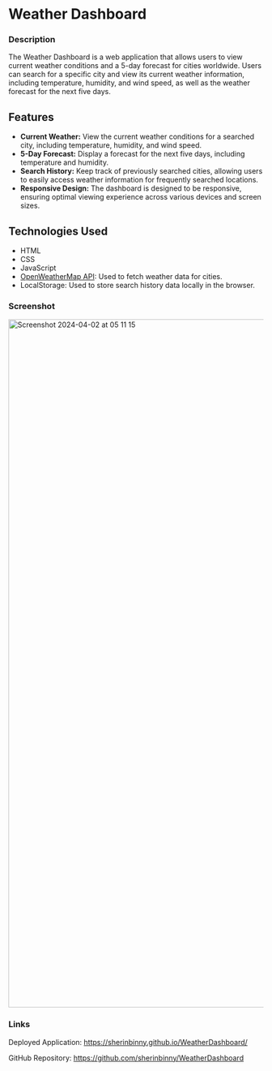 # Weather Dashboard

### Description

The Weather Dashboard is a web application that allows users to view current weather conditions and a 5-day forecast for cities worldwide. Users can search for a specific city and view its current weather information, including temperature, humidity, and wind speed, as well as the weather forecast for the next five days.

## Features

- **Current Weather:** View the current weather conditions for a searched city, including temperature, humidity, and wind speed.
- **5-Day Forecast:** Display a forecast for the next five days, including temperature and humidity.
- **Search History:** Keep track of previously searched cities, allowing users to easily access weather information for frequently searched locations.
- **Responsive Design:** The dashboard is designed to be responsive, ensuring optimal viewing experience across various devices and screen sizes.

## Technologies Used

- HTML
- CSS
- JavaScript
- [OpenWeatherMap API](https://openweathermap.org/api): Used to fetch weather data for cities.
- LocalStorage: Used to store search history data locally in the browser.

### Screenshot

<img width="1357" alt="Screenshot 2024-04-02 at 05 11 15" src="https://github.com/sherinbinny/WeatherDashboard/assets/101629905/752e9463-7cb1-4350-89a1-e9c572e557a9">


### Links

Deployed Application: https://sherinbinny.github.io/WeatherDashboard/

GitHub Repository: https://github.com/sherinbinny/WeatherDashboard

